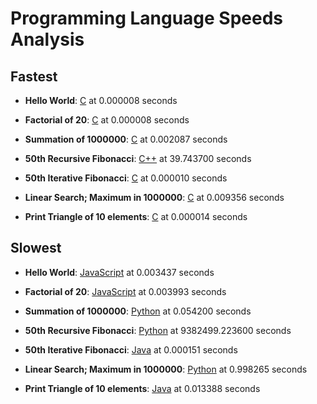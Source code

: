 # Programming Language Speeds Analysis

## Fastest

- **Hello World**: <u>C</u> at 0.000008 seconds

- **Factorial of 20**: <u>C</u> at 0.000008 seconds

- **Summation of 1000000**: <u>C</u> at 0.002087 seconds

- **50th Recursive Fibonacci**: <u>C++</u> at 39.743700 seconds

- **50th Iterative Fibonacci**: <u>C</u> at 0.000010 seconds

- **Linear Search; Maximum in 1000000**: <u>C</u> at 0.009356 seconds

- **Print Triangle of 10 elements**: <u>C</u> at 0.000014 seconds

## Slowest

- **Hello World**: <u>JavaScript</u> at 0.003437 seconds

- **Factorial of 20**: <u>JavaScript</u> at 0.003993 seconds

- **Summation of 1000000**: <u>Python</u> at 0.054200 seconds

- **50th Recursive Fibonacci**: <u>Python</u> at 9382499.223600 seconds

- **50th Iterative Fibonacci**: <u>Java</u> at 0.000151 seconds

- **Linear Search; Maximum in 1000000**: <u>Python</u> at 0.998265 seconds

- **Print Triangle of 10 elements**: <u>Java</u> at 0.013388 seconds

